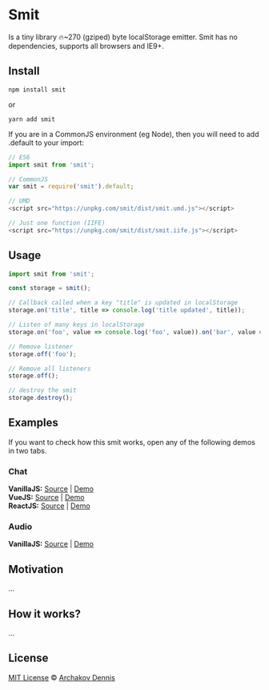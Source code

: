 # Smit

Is a tiny library 🔥~270 (gziped) byte localStorage emitter. Smit has no dependencies, supports all browsers and IE9+.

## Install

```
npm install smit
```

or

```
yarn add smit
```

If you are in a CommonJS environment (eg Node), then you will need to add .default to your import:

```js
// ES6
import smit from 'smit';

// CommonJS
var smit = require('smit').default;

// UMD
<script src="https://unpkg.com/smit/dist/smit.umd.js"></script>

// Just one function (IIFE)
<script src="https://unpkg.com/smit/dist/smit.iife.js"></script>
```

## Usage

```js
import smit from 'smit';

const storage = smit();

// Callback called when a key "title" is updated in localStorage
storage.on('title', title => console.log('title updated', title));

// Listen of many keys in localStorage
storage.on('foo', value => console.log('foo', value)).on('bar', value => console.log('bar', value));

// Remove listener
storage.off('foo');

// Remove all listeners
storage.off();

// destroy the smit
storage.destroy();
```

## Examples

If you want to check how this smit works, open any of the following demos in two tabs.

### Chat

**VanillaJS:** [Source](https://codesandbox.io/s/thirsty-gagarin-2dnp9) | [Demo](https://2dnp9.csb.app/)
<br>
**VueJS:** [Source](https://codesandbox.io/s/vue-template-f17f6) | [Demo](https://f17f6.csb.app/)
<br>
**ReactJS:** [Source](https://codesandbox.io/s/happy-mclean-umjel) | [Demo](https://umjel.csb.app/)

### Audio

**VanillaJS:** [Source](https://trycode.pw/c/J0ERM) | [Demo](https://trycode.pw/c/J0ERM.html)

## Motivation

...

## How it works?

...

## License

[MIT License](https://opensource.org/licenses/MIT) © [Archakov Dennis](https://archakov.im/about)
